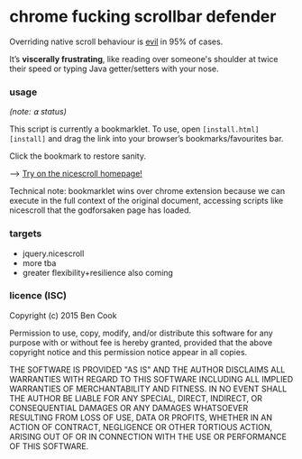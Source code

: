 # chrome fucking scrollbar defender

Overriding native scroll behaviour is [evil][0] in 95% of cases.

It’s **viscerally frustrating**, like reading over someone's 
shoulder at twice their speed or typing Java getter/setters 
with your nose.

### usage

*(note: ⍺ status)*

This script is currently a bookmarklet. To use, open `[install.html][install]` and
drag the link into your browser’s bookmarks/favourites bar.

Click the bookmark to restore sanity.

--> [Try on the nicescroll homepage!][1]

Technical note: bookmarklet wins over chrome extension because we can 
execute in the full context of the original document, accessing scripts 
like nicescroll that the godforsaken page has loaded.

### targets

- jquery.nicescroll
- more tba
- greater flexibility+resilience also coming


### licence (ISC)

Copyright (c) 2015 Ben Cook

Permission to use, copy, modify, and/or distribute this software for any purpose with or without fee is hereby granted, provided that the above copyright notice and this permission notice appear in all copies.

THE SOFTWARE IS PROVIDED "AS IS" AND THE AUTHOR DISCLAIMS ALL WARRANTIES WITH REGARD TO THIS SOFTWARE INCLUDING ALL IMPLIED WARRANTIES OF MERCHANTABILITY AND FITNESS. IN NO EVENT SHALL THE AUTHOR BE LIABLE FOR ANY SPECIAL, DIRECT, INDIRECT, OR CONSEQUENTIAL DAMAGES OR ANY DAMAGES WHATSOEVER RESULTING FROM LOSS OF USE, DATA OR PROFITS, WHETHER IN AN ACTION OF CONTRACT, NEGLIGENCE OR OTHER TORTIOUS ACTION, ARISING OUT OF OR IN CONNECTION WITH THE USE OR PERFORMANCE OF THIS SOFTWARE.


[0]: http://jordankoschei.com/why-scrolljacking-is-a-problem/
[1]: http://nicescroll.areaaperta.com/
[install]: https://htmlpreview.github.io/?https://github.com/blx/chrome-fucking-scrollbar-defender/blob/install/install.html
